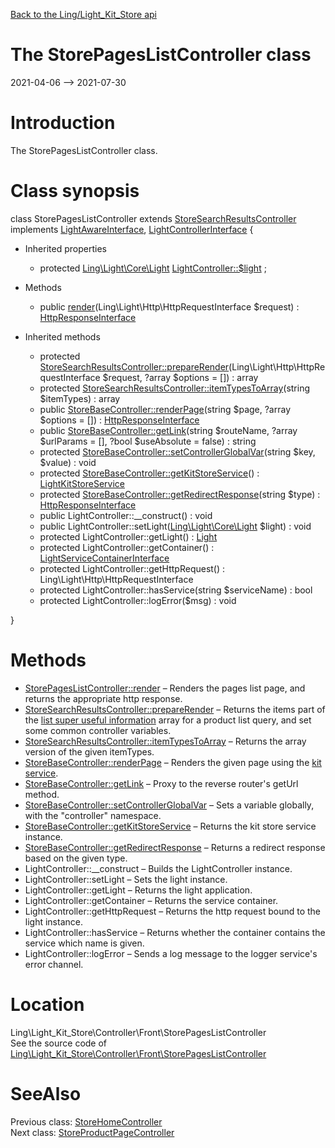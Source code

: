 [Back to the Ling/Light_Kit_Store api](https://github.com/lingtalfi/Light_Kit_Store/blob/master/doc/api/Ling/Light_Kit_Store.md)



The StorePagesListController class
================
2021-04-06 --> 2021-07-30






Introduction
============

The StorePagesListController class.



Class synopsis
==============


class <span class="pl-k">StorePagesListController</span> extends [StoreSearchResultsController](https://github.com/lingtalfi/Light_Kit_Store/blob/master/doc/api/Ling/Light_Kit_Store/Controller/Front/StoreSearchResultsController.md) implements [LightAwareInterface](https://github.com/lingtalfi/Light/blob/master/doc/api/Ling/Light/Core/LightAwareInterface.md), [LightControllerInterface](https://github.com/lingtalfi/Light/blob/master/doc/api/Ling/Light/Controller/LightControllerInterface.md) {

- Inherited properties
    - protected [Ling\Light\Core\Light](https://github.com/lingtalfi/Light/blob/master/doc/api/Ling/Light/Core/Light.md) [LightController::$light](#property-light) ;

- Methods
    - public [render](https://github.com/lingtalfi/Light_Kit_Store/blob/master/doc/api/Ling/Light_Kit_Store/Controller/Front/StorePagesListController/render.md)(Ling\Light\Http\HttpRequestInterface $request) : [HttpResponseInterface](https://github.com/lingtalfi/Light/blob/master/doc/api/Ling/Light/Http/HttpResponseInterface.md)

- Inherited methods
    - protected [StoreSearchResultsController::prepareRender](https://github.com/lingtalfi/Light_Kit_Store/blob/master/doc/api/Ling/Light_Kit_Store/Controller/Front/StoreSearchResultsController/prepareRender.md)(Ling\Light\Http\HttpRequestInterface $request, ?array $options = []) : array
    - protected [StoreSearchResultsController::itemTypesToArray](https://github.com/lingtalfi/Light_Kit_Store/blob/master/doc/api/Ling/Light_Kit_Store/Controller/Front/StoreSearchResultsController/itemTypesToArray.md)(string $itemTypes) : array
    - public [StoreBaseController::renderPage](https://github.com/lingtalfi/Light_Kit_Store/blob/master/doc/api/Ling/Light_Kit_Store/Controller/StoreBaseController/renderPage.md)(string $page, ?array $options = []) : [HttpResponseInterface](https://github.com/lingtalfi/Light/blob/master/doc/api/Ling/Light/Http/HttpResponseInterface.md)
    - public [StoreBaseController::getLink](https://github.com/lingtalfi/Light_Kit_Store/blob/master/doc/api/Ling/Light_Kit_Store/Controller/StoreBaseController/getLink.md)(string $routeName, ?array $urlParams = [], ?bool $useAbsolute = false) : string
    - protected [StoreBaseController::setControllerGlobalVar](https://github.com/lingtalfi/Light_Kit_Store/blob/master/doc/api/Ling/Light_Kit_Store/Controller/StoreBaseController/setControllerGlobalVar.md)(string $key, $value) : void
    - protected [StoreBaseController::getKitStoreService](https://github.com/lingtalfi/Light_Kit_Store/blob/master/doc/api/Ling/Light_Kit_Store/Controller/StoreBaseController/getKitStoreService.md)() : [LightKitStoreService](https://github.com/lingtalfi/Light_Kit_Store/blob/master/doc/api/Ling/Light_Kit_Store/Service/LightKitStoreService.md)
    - protected [StoreBaseController::getRedirectResponse](https://github.com/lingtalfi/Light_Kit_Store/blob/master/doc/api/Ling/Light_Kit_Store/Controller/StoreBaseController/getRedirectResponse.md)(string $type) : [HttpResponseInterface](https://github.com/lingtalfi/Light/blob/master/doc/api/Ling/Light/Http/HttpResponseInterface.md)
    - public LightController::__construct() : void
    - public LightController::setLight([Ling\Light\Core\Light](https://github.com/lingtalfi/Light/blob/master/doc/api/Ling/Light/Core/Light.md) $light) : void
    - protected LightController::getLight() : [Light](https://github.com/lingtalfi/Light/blob/master/doc/api/Ling/Light/Core/Light.md)
    - protected LightController::getContainer() : [LightServiceContainerInterface](https://github.com/lingtalfi/Light/blob/master/doc/api/Ling/Light/ServiceContainer/LightServiceContainerInterface.md)
    - protected LightController::getHttpRequest() : Ling\Light\Http\HttpRequestInterface
    - protected LightController::hasService(string $serviceName) : bool
    - protected LightController::logError($msg) : void

}






Methods
==============

- [StorePagesListController::render](https://github.com/lingtalfi/Light_Kit_Store/blob/master/doc/api/Ling/Light_Kit_Store/Controller/Front/StorePagesListController/render.md) &ndash; Renders the pages list page, and returns the appropriate http response.
- [StoreSearchResultsController::prepareRender](https://github.com/lingtalfi/Light_Kit_Store/blob/master/doc/api/Ling/Light_Kit_Store/Controller/Front/StoreSearchResultsController/prepareRender.md) &ndash; Returns the items part of the [list super useful information](https://github.com/lingtalfi/SqlFiddler/blob/master/doc/pages/conception-notes.md#the-list-super-useful-information) array for a product list query, and set some common controller variables.
- [StoreSearchResultsController::itemTypesToArray](https://github.com/lingtalfi/Light_Kit_Store/blob/master/doc/api/Ling/Light_Kit_Store/Controller/Front/StoreSearchResultsController/itemTypesToArray.md) &ndash; Returns the array version of the given itemTypes.
- [StoreBaseController::renderPage](https://github.com/lingtalfi/Light_Kit_Store/blob/master/doc/api/Ling/Light_Kit_Store/Controller/StoreBaseController/renderPage.md) &ndash; Renders the given page using the [kit service](https://github.com/lingtalfi/Light_Kit).
- [StoreBaseController::getLink](https://github.com/lingtalfi/Light_Kit_Store/blob/master/doc/api/Ling/Light_Kit_Store/Controller/StoreBaseController/getLink.md) &ndash; Proxy to the reverse router's getUrl method.
- [StoreBaseController::setControllerGlobalVar](https://github.com/lingtalfi/Light_Kit_Store/blob/master/doc/api/Ling/Light_Kit_Store/Controller/StoreBaseController/setControllerGlobalVar.md) &ndash; Sets a variable globally, with the "controller" namespace.
- [StoreBaseController::getKitStoreService](https://github.com/lingtalfi/Light_Kit_Store/blob/master/doc/api/Ling/Light_Kit_Store/Controller/StoreBaseController/getKitStoreService.md) &ndash; Returns the kit store service instance.
- [StoreBaseController::getRedirectResponse](https://github.com/lingtalfi/Light_Kit_Store/blob/master/doc/api/Ling/Light_Kit_Store/Controller/StoreBaseController/getRedirectResponse.md) &ndash; Returns a redirect response based on the given type.
- LightController::__construct &ndash; Builds the LightController instance.
- LightController::setLight &ndash; Sets the light instance.
- LightController::getLight &ndash; Returns the light application.
- LightController::getContainer &ndash; Returns the service container.
- LightController::getHttpRequest &ndash; Returns the http request bound to the light instance.
- LightController::hasService &ndash; Returns whether the container contains the service which name is given.
- LightController::logError &ndash; Sends a log message to the logger service's error channel.





Location
=============
Ling\Light_Kit_Store\Controller\Front\StorePagesListController<br>
See the source code of [Ling\Light_Kit_Store\Controller\Front\StorePagesListController](https://github.com/lingtalfi/Light_Kit_Store/blob/master/Controller/Front/StorePagesListController.php)



SeeAlso
==============
Previous class: [StoreHomeController](https://github.com/lingtalfi/Light_Kit_Store/blob/master/doc/api/Ling/Light_Kit_Store/Controller/Front/StoreHomeController.md)<br>Next class: [StoreProductPageController](https://github.com/lingtalfi/Light_Kit_Store/blob/master/doc/api/Ling/Light_Kit_Store/Controller/Front/StoreProductPageController.md)<br>

